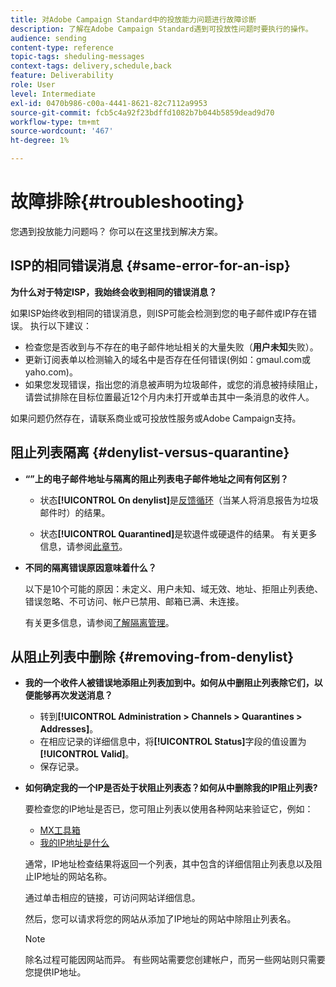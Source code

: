 ```yaml
---
title: 对Adobe Campaign Standard中的投放能力问题进行故障诊断
description: 了解在Adobe Campaign Standard遇到可投放性问题时要执行的操作。
audience: sending
content-type: reference
topic-tags: sheduling-messages
context-tags: delivery,schedule,back
feature: Deliverability
role: User
level: Intermediate
exl-id: 0470b986-c00a-4441-8621-82c7112a9953
source-git-commit: fcb5c4a92f23bdffd1082b7b044b5859dead9d70
workflow-type: tm+mt
source-wordcount: '467'
ht-degree: 1%

---
```


# 故障排除{#troubleshooting}

您遇到投放能力问题吗？ 你可以在这里找到解决方案。

## ISP的相同错误消息 {#same-error-for-an-isp}

**为什么对于特定ISP，我始终会收到相同的错误消息？**

如果ISP始终收到相同的错误消息，则ISP可能会检测到您的电子邮件或IP存在错误。 执行以下建议：
* 检查您是否收到与不存在的电子邮件地址相关的大量失败（**用户未知**&#x200B;失败）。
* 更新订阅表单以检测输入的域名中是否存在任何错误(例如：gmaul.com或yaho.com)。
* 如果您发现错误，指出您的消息被声明为垃圾邮件，或您的消息被持续阻止，请尝试排除在目标位置最近12个月内未打开或单击其中一条消息的收件人。

如果问题仍然存在，请联系商业或可投放性服务或Adobe Campaign支持。

## 阻止列表隔离 {#denylist-versus-quarantine}

* **“”上的电子邮件地址与隔离的阻止列表电子邮件地址之间有何区别？**

   * 状态&#x200B;**[!UICONTROL On denylist]**&#x200B;是[反馈循环](https://experienceleague.adobe.com/docs/deliverability-learn/deliverability-best-practice-guide/transition-process/infrastructure.html#feedback-loops)（当某人将消息报告为垃圾邮件时）的结果。

   * 状态&#x200B;**[!UICONTROL Quarantined]**&#x200B;是软退件或硬退件的结果。
   有关更多信息，请参阅[此章节](../../sending/using/understanding-quarantine-management.md#quarantine-vs-denylist)。

* **不同的隔离错误原因意味着什么？**

   以下是10个可能的原因：未定义、用户未知、域无效、地址、拒阻止列表绝、错误忽略、不可访问、帐户已禁用、邮箱已满、未连接。

   有关更多信息，请参阅[了解隔离管理](../../sending/using/understanding-quarantine-management.md)。

## 从阻止列表中删除 {#removing-from-denylist}

* **我的一个收件人被错误地添阻止列表加到中。如何从中删阻止列表除它们，以便能够再次发送消息？**

   * 转到&#x200B;**[!UICONTROL Administration > Channels > Quarantines > Addresses]**。
   * 在相应记录的详细信息中，将&#x200B;**[!UICONTROL Status]**&#x200B;字段的值设置为&#x200B;**[!UICONTROL Valid]**。
   * 保存记录。

* **如何确定我的一个IP是否处于状阻止列表态？如何从中删除我的IP阻止列表?**

   要检查您的IP地址是否已，您可阻止列表以使用各种网站来验证它，例如：
   * [MX工具箱](https://mxtoolbox.com/)
   * [我的IP地址是什么](https://whatismyipaddress.com)

   通常，IP地址检查结果将返回一个列表，其中包含的详细信阻止列表息以及阻止IP地址的网站名称。

   通过单击相应的链接，可访问网站详细信息。

   然后，您可以请求将您的网站从添加了IP地址的网站中除阻止列表名。

   >[!NOTE]
   >
   >除名过程可能因网站而异。 有些网站需要您创建帐户，而另一些网站则只需要您提供IP地址。
